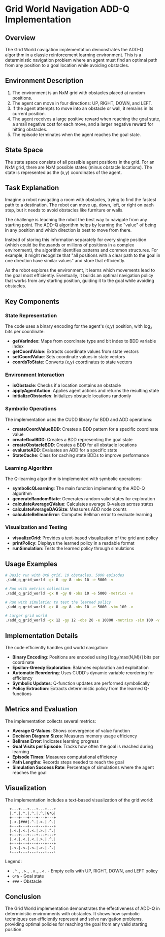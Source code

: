 # Grid World Navigation ADD-Q Implementation

## Overview

The Grid World navigation implementation demonstrates the ADD-Q algorithm in a classic reinforcement learning environment. This is a deterministic navigation problem where an agent must find an optimal path from any position to a goal location while avoiding obstacles.

## Environment Description

1. The environment is an NxM grid with obstacles placed at random positions.
2. The agent can move in four directions: UP, RIGHT, DOWN, and LEFT.
3. If the agent attempts to move into an obstacle or wall, it remains in its current position.
4. The agent receives a large positive reward when reaching the goal state, a small negative cost for each move, and a larger negative reward for hitting obstacles.
5. The episode terminates when the agent reaches the goal state.

## State Space

The state space consists of all possible agent positions in the grid. For an NxM grid, there are NxM possible states (minus obstacle locations). The state is represented as the (x,y) coordinates of the agent.

## Task Explanation

Imagine a robot navigating a room with obstacles, trying to find the fastest path to a destination. The robot can move up, down, left, or right on each step, but it needs to avoid obstacles like furniture or walls. 

The challenge is teaching the robot the best way to navigate from any starting point. The ADD-Q algorithm helps by learning the "value" of being in any position and which direction is best to move from there.

Instead of storing this information separately for every single position (which could be thousands or millions of positions in a complex environment), the algorithm identifies patterns and common structures. For example, it might recognize that "all positions with a clear path to the goal in one direction have similar values" and store that efficiently.

As the robot explores the environment, it learns which movements lead to the goal most efficiently. Eventually, it builds an optimal navigation policy that works from any starting position, guiding it to the goal while avoiding obstacles.

## Key Components

### State Representation

The code uses a binary encoding for the agent's (x,y) position, with log₂ bits per coordinate:

- **getVarIndex**: Maps from coordinate type and bit index to BDD variable index
- **getCoordValue**: Extracts coordinate values from state vectors
- **setCoordValue**: Sets coordinate values in state vectors
- **coordsToState**: Converts (x,y) coordinates to state vectors

### Environment Interaction

- **isObstacle**: Checks if a location contains an obstacle
- **applyAgentAction**: Applies agent actions and returns the resulting state
- **initializeObstacles**: Initializes obstacle locations randomly

### Symbolic Operations

The implementation uses the CUDD library for BDD and ADD operations:

- **createCoordValueBDD**: Creates a BDD pattern for a specific coordinate value
- **createGoalBDD**: Creates a BDD representing the goal state
- **createObstacleBDD**: Creates a BDD for all obstacle locations
- **evaluateADD**: Evaluates an ADD for a specific state
- **StateCache**: Class for caching state BDDs to improve performance

### Learning Algorithm

The Q-learning algorithm is implemented with symbolic operations:

- **symbolicQLearning**: The main function implementing the ADD-Q algorithm
- **generateRandomState**: Generates random valid states for exploration
- **calculateAverageQValue**: Calculates average Q-values across states
- **calculateAverageDAGSize**: Measures ADD node counts
- **calculateBellmanError**: Computes Bellman error to evaluate learning

### Visualization and Testing

- **visualizeGrid**: Provides a text-based visualization of the grid and policy
- **printPolicy**: Displays the learned policy in a readable format
- **runSimulation**: Tests the learned policy through simulations

## Usage Examples

```bash
# Basic run with 8x8 grid, 10 obstacles, 5000 episodes
./add_q_grid_world -gx 8 -gy 8 -obs 10 -e 5000 -v

# Run with metrics collection
./add_q_grid_world -gx 8 -gy 8 -obs 10 -e 5000 -metrics -v

# Run with simulation to test the learned policy
./add_q_grid_world -gx 8 -gy 8 -obs 10 -e 5000 -sim 100 -v

# Larger grid world
./add_q_grid_world -gx 12 -gy 12 -obs 20 -e 10000 -metrics -sim 100 -v
```

## Implementation Details

The code efficiently handles grid world navigation:

- **Binary Encoding**: Positions are encoded using ⌈log₂(max(N,M))⌉ bits per coordinate
- **Epsilon-Greedy Exploration**: Balances exploration and exploitation
- **Automatic Reordering**: Uses CUDD's dynamic variable reordering for efficiency
- **Symbolic Updates**: Q-function updates are performed symbolically
- **Policy Extraction**: Extracts deterministic policy from the learned Q-functions

## Metrics and Evaluation

The implementation collects several metrics:

- **Average Q-Values**: Shows convergence of value function
- **Decision Diagram Sizes**: Measures memory usage efficiency
- **Bellman Error**: Indicates learning progress
- **Goal Visits per Episode**: Tracks how often the goal is reached during learning
- **Episode Times**: Measures computational efficiency
- **Path Lengths**: Records steps needed to reach the goal
- **Simulation Success Rate**: Percentage of simulations where the agent reaches the goal

## Visualization

The implementation includes a text-based visualization of the grid world:

```
  +---+---+---+---+---+
  |.^.|.^.|.^.|.^.|G*G|
  +---+---+---+---+---+
  |.<.|###|.^.|.>.|.^.|
  +---+---+---+---+---+
  |.<.|.<.|.<.|.>.|.^.|
  +---+---+---+---+---+
  |.<.|.<.|.<.|.>.|.^.|
  +---+---+---+---+---+
  |.<.|.<.|.<.|.>.|.^.|
  +---+---+---+---+---+
```

Legend:
- `.^.`, `.>.`, `.v.`, `.<.` - Empty cells with UP, RIGHT, DOWN, and LEFT policy
- `G*G` - Goal state
- `###` - Obstacle

## Conclusion

The Grid World implementation demonstrates the effectiveness of ADD-Q in deterministic environments with obstacles. It shows how symbolic techniques can efficiently represent and solve navigation problems, providing optimal policies for reaching the goal from any valid starting position.
